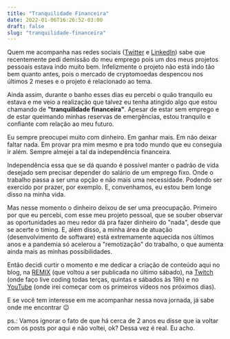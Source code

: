 ```yaml
---
title: "Tranquilidade Financeira"
date: 2022-01-06T16:26:52-03:00
draft: false
slug: "tranquilidade-financeira"
---
```


Quem me acompanha nas redes sociais ([Twitter](https://twitter.com/444Jeans) e [LinkedIn](https://www.linkedin.com/in/jeanlucasdecarvalho/)) sabe que recentemente pedi demissão do meu emprego pois um dos meus projetos pessoais estava indo muito bem. Infelizmente o projeto não está indo tão bem quanto antes, pois o mercado de cryptomoedas despencou nos últimos 2 meses e o projeto é relacionado ao tema.

Ainda assim, durante o banho esses dias eu percebi o quão tranquilo eu estava e me veio a realização que talvez eu tenha atingido algo que estou chamando de **"tranquilidade financeira"**. Apesar de estar sem emprego e de estar queimando minhas reservas de emergências, estou tranquilo e confiante com relação ao meu futuro.

Eu sempre preocupei muito com dinheiro. Em ganhar mais. Em não deixar faltar nada. Em provar pra mim mesmo e pra todo mundo que eu conseguia ir além. Sempre almejei a tal da independência financeira.

Independência essa que se dá quando é possível manter o padrão de vida desejado sem precisar depender do salário de um emprego fixo. Onde o trabalho passa a ser uma opção e não mais uma necessidade. Podendo ser exercido por prazer, por exemplo. E, convenhamos, eu estou bem longe disso na minha vida.

Mas nesse momento o dinheiro deixou de ser uma preocupação. Primeiro por que eu percebi, com esse meu projeto pessoal, que se souber observar as oportunidades ao meu redor dá pra fazer dinheiro do "nada", desde que se acerte o timing. E, além disso, a minha área de atuação (desenvolvimento de software) está extremamente aquecida nos últimos anos e a pandemia só acelerou a "remotização" do trabalho, o que aumenta ainda mais as minhas possibilidades.

Então decidi curtir o momento e me dedicar a criação de conteúdo aqui no blog, na [REMIX](http://remix.jeanlucas.com.br/) (que voltou a ser publicada no último sábado), na [Twitch](https://www.twitch.tv/444jeans) (onde faço live coding todas terças, quintas e sábados às 19h) e no [YouTube](https://www.youtube.com/c/JeanLucasdeCarvalho) (onde irei começar com os primeiros vídeos nos próximos dias).

E se você tem interesse em me acompanhar nessa nova jornada, já sabe onde me encontrar 😉

ps.: Vamos ignorar o fato de que há cerca de 2 anos eu disse que ia voltar com os posts por aqui e não voltei, ok? Dessa vez é real. Eu acho.
